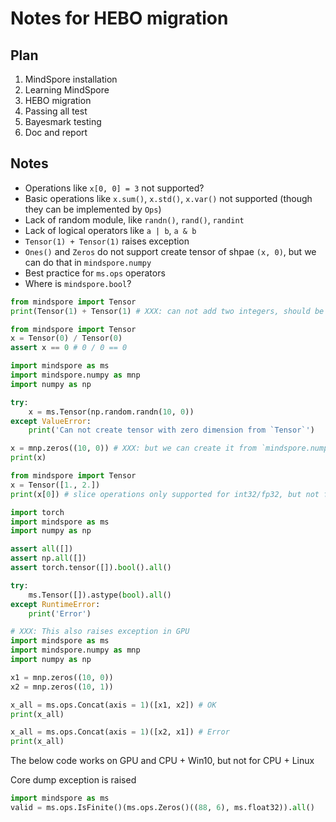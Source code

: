 # Notes for HEBO migration

## Plan

1. MindSpore installation
2. Learning MindSpore
3. HEBO migration
4. Passing all test
5. Bayesmark testing
6. Doc and report

## Notes

- Operations like `x[0, 0] = 3` not supported?
- Basic operations like `x.sum()`, `x.std()`, `x.var()` not supported (though they can be implemented by `Ops`)
- Lack of random module, like `randn()`, `rand()`, `randint`
- Lack of logical operators like `a | b`,  `a & b`
- `Tensor(1) + Tensor(1)` raises exception
- `Ones()` and `Zeros` do not support create tensor of shpae `(x, 0)`, but we can do that in `mindspore.numpy`
- Best practice for `ms.ops` operators
- Where is `mindspore.bool`?


```python
from mindspore import Tensor
print(Tensor(1) + Tensor(1) # XXX: can not add two integers, should be a bug
```

```python
from mindspore import Tensor
x = Tensor(0) / Tensor(0)
assert x == 0 # 0 / 0 == 0
```


```python
import mindspore as ms
import mindspore.numpy as mnp
import numpy as np

try:
    x = ms.Tensor(np.random.randn(10, 0))
except ValueError:
    print('Can not create tensor with zero dimension from `Tensor`')

x = mnp.zeros((10, 0)) # XXX: but we can create it from `mindspore.numpy`
print(x)
```

```python
from mindspore import Tensor
x = Tensor([1., 2.])
print(x[0]) # slice operations only supported for int32/fp32, but not for fp64
```

```python
import torch
import mindspore as ms
import numpy as np

assert all([])
assert np.all([])
assert torch.tensor([]).bool().all()

try:
    ms.Tensor([]).astype(bool).all()
except RuntimeError:
    print('Error')
```

```python
# XXX: This also raises exception in GPU
import mindspore as ms
import mindspore.numpy as mnp
import numpy as np

x1 = mnp.zeros((10, 0))
x2 = mnp.zeros((10, 1))

x_all = ms.ops.Concat(axis = 1)([x1, x2]) # OK
print(x_all)

x_all = ms.ops.Concat(axis = 1)([x2, x1]) # Error
print(x_all)
```

The below code works on GPU and CPU + Win10, but not for CPU + Linux

Core dump exception is raised

```python
import mindspore as ms
valid = ms.ops.IsFinite()(ms.ops.Zeros()((88, 6), ms.float32)).all()
```
